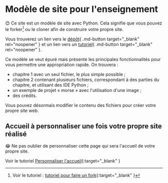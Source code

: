 # Modèle de site pour l'enseignement 

😊 Ce site est un modèle de site avec Python. Cela signifie que vous pouvez le forker[^1] ou le cloner afin de construire votre propre site.

Vous trouverez un lien vers le [dépôt](https://forge.aeif.fr/modeles-projets/mkdocs-pyodide-review){ .md-button target="_blank" rel="noopener" } et un lien vers un [tutoriel](https://tutoriels.forge.aeif.fr/mkdocs-pyodide-review/){ .md-button target="_blank" rel="noopener" }.

Ce modèle se veut épuré mais présente les principales fonctionnalités pour vous permettre une appropriation rapide.
On trouvera :

* chapitre 1 avec un seul fichier, le plus simple possible ;
* chapitre 2 contenant plusieurs fichiers, correspondant à des parties du chapitre, et utilisant des IDE Python ;
* un exemple de projet « morse » avec l'utilisation d'une image ;
* des crédits.

Vous pouvez désormais modifier le contenu des fichiers pour créer votre propre site web.

## Accueil à personnaliser une fois votre propre site réalisé

😂 Ne pas oublier de personnaliser cette page qui sera l'accueil de votre propre site.

Voir le tutoriel [Personnaliser l'accueil](https://tutoriels.forge.aeif.fr/mkdocs-pyodide-review/01_demarrage/1_demarrage/#iv-personnaliser-la-page-daccueil-du-site-que-vous-avez-clone){:target="_blank" }

[^1]: Voir le tutoriel : [tutoriel pour faire un fork](https://tutoriels.forge.aeif.fr/mkdocs-pyodide-review/08_tuto_fork/1_fork_projet/){:target="_blank" }




